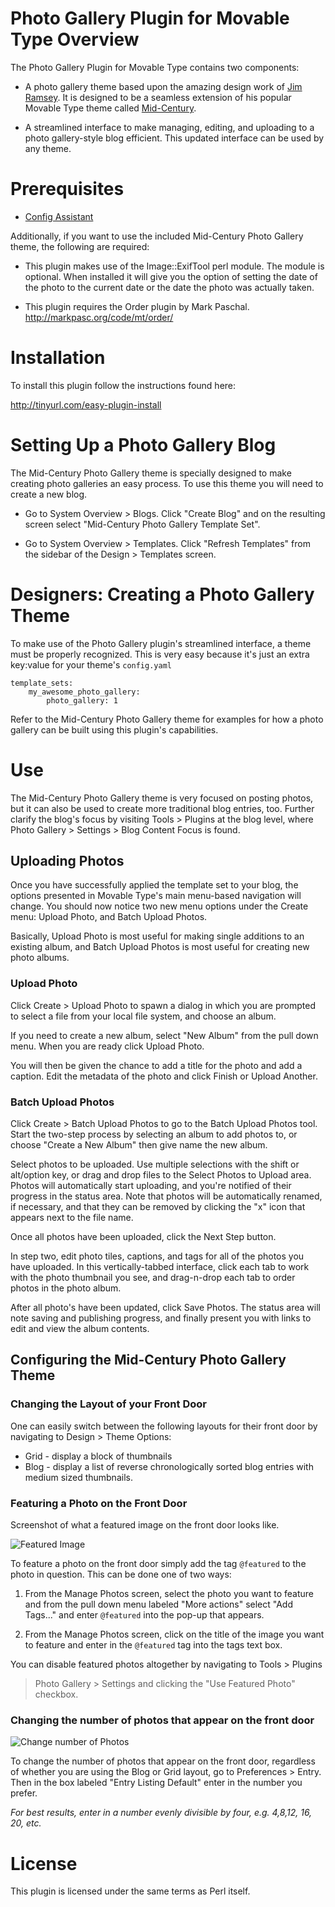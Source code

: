 # Photo Gallery Plugin for Movable Type Overview

The Photo Gallery Plugin for Movable Type contains two components:

* A photo gallery theme based upon the amazing design work of [Jim
  Ramsey](http://www.jimramsey.net/). It is designed to be a seamless
  extension of his popular Movable Type theme called
  [Mid-Century](http://www.movabletype.org/2008/08/another_hallmark_design_for_movable_type.html).

* A streamlined interface to make managing, editing, and uploading to a photo
  gallery-style blog efficient. This updated interface can be used by any
  theme.


# Prerequisites

* [Config Assistant](https://github.com/openmelody/mt-plugin-configassistant)

Additionally, if you want to use the included Mid-Century Photo Gallery theme,
the following are required:

* This plugin makes use of the Image::ExifTool perl module. The module is 
  optional. When installed it will give you the option of setting the 
  date of the photo to the current date or the date the photo was actually 
  taken.

* This plugin requires the Order plugin by Mark Paschal.
  http://markpasc.org/code/mt/order/


# Installation

To install this plugin follow the instructions found here:

http://tinyurl.com/easy-plugin-install


# Setting Up a Photo Gallery Blog

The Mid-Century Photo Gallery theme is specially designed to make creating
photo galleries an easy process. To use this theme you will need to create a
new blog.

* Go to System Overview > Blogs. Click "Create Blog" and on the resulting
  screen select "Mid-Century Photo Gallery Template Set".

* Go to System Overview > Templates. Click "Refresh Templates" from the
  sidebar of the Design > Templates screen.

# Designers: Creating a Photo Gallery Theme

To make use of the Photo Gallery plugin's streamlined interface, a theme must
be properly recognized. This is very easy because it's just an extra key:value
for your theme's `config.yaml`

    template_sets:
        my_awesome_photo_gallery:
            photo_gallery: 1

Refer to the Mid-Century Photo Gallery theme for examples for how a photo
gallery can be built using this plugin's capabilities.

# Use

The Mid-Century Photo Gallery theme is very focused on posting photos, but it
can also be used to create more traditional blog entries, too. Further clarify
the blog's focus by visiting Tools > Plugins at the blog level, where Photo
Gallery > Settings > Blog Content Focus is found.

## Uploading Photos

Once you have successfully applied the template set to your blog, the options
presented in Movable Type's main menu-based navigation will change. You should
now notice two new menu options under the Create menu: Upload Photo, and Batch
Upload Photos.

Basically, Upload Photo is most useful for making single additions to an
existing album, and Batch Upload Photos is most useful for creating new photo
albums.

### Upload Photo

Click Create > Upload Photo to spawn a dialog in which you are prompted to
select a file from your local file system, and choose an album.

If you need to create a new album, select "New Album" from the pull down menu.
When you are ready click Upload Photo.

You will then be given the chance to add a title for the photo and add a
caption. Edit the metadata of the photo and click Finish or Upload Another.

### Batch Upload Photos

Click Create > Batch Upload Photos to go to the Batch Upload Photos tool.
Start the two-step process by selecting an album to add photos to, or choose
"Create a New Album" then give name the new album.

Select photos to be uploaded. Use multiple selections with the shift or
alt/option key, or drag and drop files to the Select Photos to Upload area.
Photos will automatically start uploading, and you're notified of their
progress in the status area. Note that photos will be automatically renamed,
if necessary, and that they can be removed by clicking the "x" icon that
appears next to the file name.

Once all photos have been uploaded, click the Next Step button.

In step two, edit photo tiles, captions, and tags for all of the photos you have uploaded. In this vertically-tabbed interface, click each tab to work with the photo thumbnail you see, and drag-n-drop each tab to order photos in the photo album.

After all photo's have been updated, click Save Photos. The status area will note saving and publishing progress, and finally present you with links to edit and view the album contents.


## Configuring the Mid-Century Photo Gallery Theme

### Changing the Layout of your Front Door

One can easily switch between the following layouts for their front door by
navigating to Design > Theme Options:

  * Grid - display a block of thumbnails
  * Blog - display a list of reverse chronologically sorted blog entries with medium sized thumbnails.

### Featuring a Photo on the Front Door

Screenshot of what a featured image on the front door looks like.

![Featured Image](http://www.majordojo.com/2009/06/02/Picture%202.png)

To feature a photo on the front door simply add the tag `@featured` to the
photo in question. This can be done one of two ways:

1. From the Manage Photos screen, select the photo you want to feature and
   from the pull down menu labeled "More actions" select "Add Tags..." and
   enter `@featured` into the pop-up that appears.

2. From the Manage Photos screen, click on the title of the image you want to
   feature and enter in the `@featured` tag into the tags text box.

You can disable featured photos altogether by navigating to Tools > Plugins
> Photo Gallery > Settings and clicking the "Use Featured Photo" checkbox.

### Changing the number of photos that appear on the front door

![Change number of Photos](http://www.majordojo.com/2009/06/02/Picture%201.png)

To change the number of photos that appear on the front door, regardless of
whether you are using the Blog or Grid layout, go to Preferences > Entry. Then
in the box labeled "Entry Listing Default" enter in the number you prefer.

_For best results, enter in a number evenly divisible by four, e.g. 4,8,12,
16, 20, etc._


# License

This plugin is licensed under the same terms as Perl itself.
